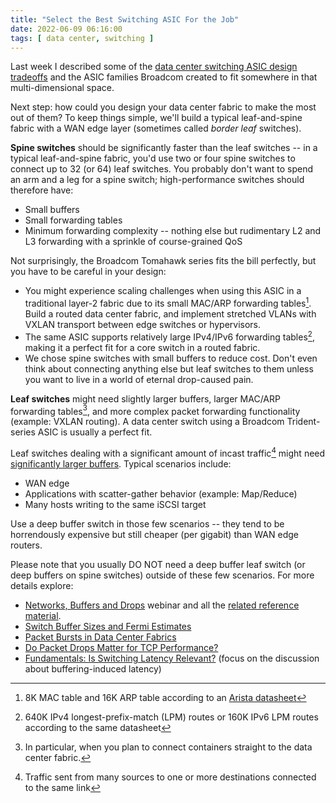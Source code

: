 ```yaml
---
title: "Select the Best Switching ASIC For the Job"
date: 2022-06-09 06:16:00
tags: [ data center, switching ]
---
```

Last week I described some of the [data center switching ASIC design tradeoffs](/2022/06/data-center-switching-asic-tradeoffs.html) and the ASIC families Broadcom created to fit somewhere in that multi-dimensional space. 

Next step: how could you design your data center fabric to make the most out of them? To keep things simple, we'll build a typical leaf-and-spine fabric with a WAN edge layer (sometimes called *border leaf* switches).
<!--more-->
**Spine switches** should be significantly faster than the leaf switches -- in a typical leaf-and-spine fabric, you'd use two or four spine switches to connect up to 32 (or 64) leaf switches. You probably don't want to spend an arm and a leg for a spine switch; high-performance switches should therefore have:

* Small buffers
* Small forwarding tables
* Minimum forwarding complexity -- nothing else but rudimentary L2 and L3 forwarding with a sprinkle of course-grained QoS

Not surprisingly, the Broadcom Tomahawk series fits the bill perfectly, but you have to be careful in your design:

* You might experience scaling challenges when using this ASIC in a traditional layer-2 fabric due to its small MAC/ARP forwarding tables[^THFW]. Build a routed data center fabric, and implement stretched VLANs with VXLAN transport between edge switches or hypervisors.
* The same ASIC supports relatively large IPv4/IPv6 forwarding tables[^THIP], making it a perfect fit for a core switch in a routed fabric.
* We chose spine switches with small buffers to reduce cost. Don't even think about connecting anything else but leaf switches to them unless you want to live in a world of eternal drop-caused pain.

[^THFW]: 8K MAC table and 16K ARP table according to an [Arista datasheet](https://www.arista.com/assets/data/pdf/Datasheets/7060X4-Datasheet.pdf)

[^THIP]: 640K IPv4 longest-prefix-match (LPM) routes or 160K IPv6 LPM routes according to the same datasheet

**Leaf switches** might need slightly larger buffers, larger MAC/ARP forwarding tables[^CTR], and more complex packet forwarding functionality (example: VXLAN routing). A data center switch using a Broadcom Trident-series ASIC is usually a perfect fit.

Leaf switches dealing with a significant amount of incast traffic[^INC] might need [significantly larger buffers](https://blog.ipspace.net/2021/05/packet-bursts-data-center-networks.html). Typical scenarios include:

* WAN edge
* Applications with scatter-gather behavior (example: Map/Reduce)
* Many hosts writing to the same iSCSI target

Use a deep buffer switch in those few scenarios -- they tend to be horrendously expensive but still cheaper (per gigabit) than WAN edge routers.

Please note that you usually DO NOT need a deep buffer leaf switch (or deep buffers on spine switches) outside of these few scenarios. For more details explore:

* [Networks, Buffers and Drops](https://my.ipspace.net/bin/list?id=xBuffers) webinar and all the [related reference material](https://my.ipspace.net/bin/list?id=xBuffers#REF).
* [Switch Buffer Sizes and Fermi Estimates](https://blog.ipspace.net/2019/06/switch-buffer-sizes-and-fermi-estimates.html)
* [Packet Bursts in Data Center Fabrics](https://blog.ipspace.net/2021/05/packet-bursts-data-center-networks.html)
* [Do Packet Drops Matter for TCP Performance?](https://blog.ipspace.net/2019/06/do-packet-drops-matter-for-tcp.html)
* [Fundamentals: Is Switching Latency Relevant?](https://blog.ipspace.net/2021/04/switching-latency-relevant.html) (focus on the discussion about buffering-induced latency)

[^CTR]: In particular, when you plan to connect containers straight to the data center fabric.

[^INC]: Traffic sent from many sources to one or more destinations connected to the same link